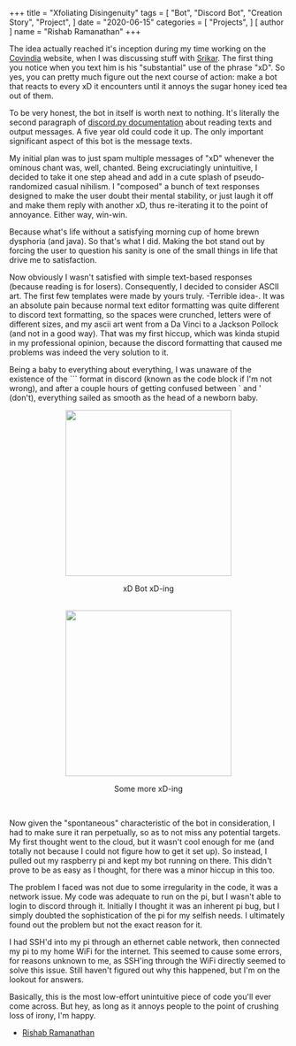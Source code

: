 +++
title = "Xfoliating Disingenuity"
tags = [
    "Bot",
    "Discord Bot",
    "Creation Story",
    "Project",
]
date = "2020-06-15"
categories = [
    "Projects",
]
[ author ]
  name = "Rishab Ramanathan"
+++

The idea actually reached it's inception during my time working on the [Covindia](https://covindia.com) website, when I was discussing stuff with [Srikar](https://github.com/AnantaSrikar). The first thing you notice when you text him is his "substantial" use of the phrase "xD". So yes, you can pretty much figure out the next course of action: make a bot that reacts to every xD it encounters until it annoys the sugar honey iced tea out of them.

To be very honest, the bot in itself is worth next to nothing. It's literally the second paragraph of [discord.py documentation](https://discordpy.readthedocs.io/en/latest/) about reading texts and output messages. A five year old could code it up. The only important significant aspect of this bot is the message texts.

My initial plan was to just spam multiple messages of "xD" whenever the ominous chant was, well, chanted. Being excruciatingly unintuitive, I decided to take it one step ahead and add in a cute splash of pseudo-randomized casual nihilism. I "composed" a bunch of text responses designed to make the user doubt their mental stability, or just laugh it off and make them reply with another xD, thus re-iterating it to the point of annoyance. Either way, win-win.

Because what's life without a satisfying morning cup of home brewn dysphoria (and java). So that's what I did. Making the bot stand out by forcing the user to question his sanity is one of the small things in life that drive me to satisfaction.

Now obviously I wasn't satisfied with simple text-based responses (because reading is for losers). Consequently, I decided to consider ASCII art. The first few templates were made by yours truly. -Terrible idea-. It was an absolute pain because normal text editor formatting was quite different to discord text formatting, so the spaces were crunched, letters were of different sizes, and my ascii art went from a Da Vinci to a Jackson Pollock (and not in a good way). That was my first hiccup, which was kinda stupid in my professional opinion, because the discord formatting that caused me problems was indeed the very solution to it.

Being a baby to everything about everything, I was unaware of the existence of the \`\`\` format in discord (known as the code block if I'm not wrong), and after a couple hours of getting confused between \` and ' (don't), everything sailed as smooth as the head of a newborn baby.

<img src="/img/blog-images/xfoliating_disingenuity/XDBot_0.jpg" width="300vw;" style="max-width: 400px;" class="image-center">
<p style="text-align: center">xD Bot xD-ing</p> <br>

<img src="/img/blog-images/xfoliating_disingenuity/XDBot_1.jpg" width="300vw;" style="max-width: 400px;" class="image-center">
<p style="text-align: center">Some more xD-ing</p> <br>

Now given the "spontaneous" characteristic of the bot in consideration, I had to make sure it ran perpetually, so as to not miss any potential targets. My first thought went to the cloud, but it wasn't cool enough for me (and totally not because I could not figure how to get it set up). So instead, I pulled out my raspberry pi and kept my bot running on there. This didn't prove to be as easy as I thought, for there was a minor hiccup in this too.

The problem I faced was not due to some irregularity in the code, it was a network issue. My code was adequate to run on the pi, but I wasn't able to login to discord through it. Initially I thought it was an inherent pi bug, but I simply doubted the sophistication of the pi for my selfish needs. I ultimately found out the problem but not the exact reason for it.

I had SSH'd into my pi through an ethernet cable network, then connected my pi to my home WiFi for the internet. This seemed to cause some errors, for reasons unknown to me, as SSH'ing through the WiFi directly seemed to solve this issue. Still haven't figured out why this happened, but I'm on the lookout for answers.

Basically, this is the most low-effort unintuitive piece of code you'll ever come across. But hey, as long as it annoys people to the point of crushing loss of irony, I'm happy.

- [Rishab Ramanathan](https://www.linkedin.com/in/rishab-ramanathan-625609153/)

<style>
.image-center{
	display: block;
	margin-left: auto;
	margin-right: auto;
}
</style>